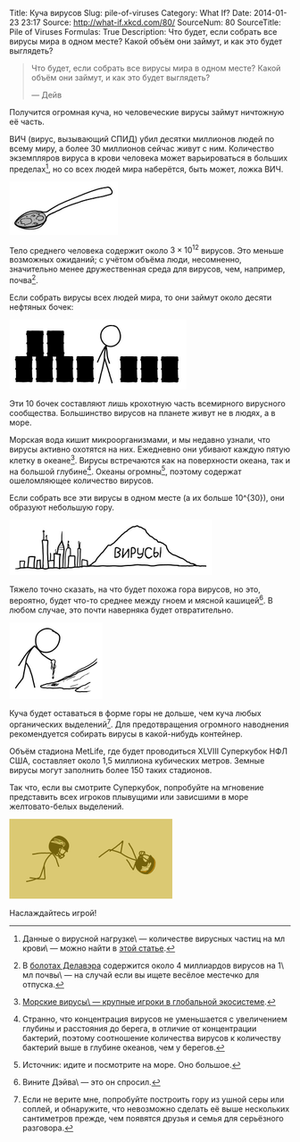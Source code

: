 Title: Куча вирусов
Slug: pile-of-viruses
Category: What If?
Date: 2014-01-23 23:17
Source: http://what-if.xkcd.com/80/
SourceNum: 80
SourceTitle: Pile of Viruses
Formulas: True
Description: Что будет, если собрать все вирусы мира в одном месте? Какой объём они займут, и как это будет выглядеть?

> Что будет, если собрать все вирусы мира в одном месте? Какой объём они займут, и как это будет выглядеть?
>
> — Дейв

Получится огромная куча, но человеческие вирусы займут ничтожную её часть.

ВИЧ (вирус, вызывающий СПИД) убил десятки миллионов людей по всему миру, а более 30 миллионов сейчас живут с ним. Количество экземпляров вируса в крови человека может варьироваться в больших пределах[^1], но со всех людей мира наберётся, быть может, ложка ВИЧ.

![](/uploads/080-pile-of-viruses/virus_spoon.png "Стоит помыть эту ложку перед следующим использованием.")

Тело среднего человека содержит около $3 \times 10^{12}$ вирусов. Это меньше возможных ожиданий; с учётом объёма люди, несомненно, значительно менее дружественная среда для вирусов, чем, например, почва[^2].

Если собрать вирусы всех людей мира, то они займут около десяти нефтяных бочек:

![](/uploads/080-pile-of-viruses/virus_oil.png "Таким образом, отношение запасов нефти к количеству человеческих вирусов примерно 200\ 000\ 000\ 000/1. Наверняка здесь имеется экономический смысл.")

Эти 10 бочек составляют лишь крохотную часть всемирного вирусного сообщества. Большинство вирусов на планете живут не в людях, а в море.

Морская вода кишит микроорганизмами, и мы недавно узнали, что вирусы активно охотятся на них. Ежедневно они убивают каждую пятую клетку в океане[^3]. Вирусы встречаются как на поверхности океана, так и на большой глубине[^4]. Океаны огромны[^5], поэтому содержат ошеломляющее количество вирусов.

Если собрать все эти вирусы в одном месте (а их больше 10^{30}), они образуют небольшую гору.

![](/uploads/080-pile-of-viruses/virus_mountain_ru.png "Она будет немного меньше горы Мон-Руаяль в Монреале.")

Тяжело точно сказать, на что будет похожа гора вирусов, но это, вероятно, будет что-то среднее между гноем и мясной кашицей[^6]. В любом случае, это почти наверняка будет отвратительно.

![](/uploads/080-pile-of-viruses/virus_hand.png "Во избежание заражения ЦКЗ рекомендует зажимать комки чистого вируса сгибом локтя, а не хватать руками.")

Куча будет оставаться в форме горы не дольше, чем куча любых органических выделений[^7]. Для предотвращения огромного наводнения рекомендуется собирать вирусы в какой-нибудь контейнер.

Объём стадиона MetLife, где будет проводиться XLVIII Суперкубок НФЛ США, составляет около 1,5 миллиона кубических метров. Земные вирусы могут заполнить более 150 таких стадионов.

Так что, если вы смотрите Суперкубок, попробуйте на мгновение представить всех игроков плывущими или зависшими в море желтовато-белых выделений.

![](/uploads/080-pile-of-viruses/virus_floating.png "Беличик отомщён.")

Наслаждайтесь игрой!

[^1]: Данные о вирусной нагрузке\ — количестве вирусных частиц на мл крови\ — можно найти в [этой статье](http://www.ncbi.nlm.nih.gov/pubmed/23196933).

[^2]: В [болотах Делавэра](http://www.rcn.montana.edu/pubs/pdf/2008/Srinivasiah%20Res%20%20Micro%202008.pdf) содержится около 4 миллиардов вирусов на 1\ мл почвы\ — на случай если вы ищете весёлое местечко для отпуска.

[^3]: [Морские вирусы\ — крупные игроки в глобальной экосистеме](https://www.uni-due.de/imperia/md/content/water-science/ws0910/2031b_02z_ws0910_suttle_marine_viruses.pdf).

[^4]: Странно, что концентрация вирусов не уменьшается с увеличением глубины и расстояния до берега, в отличие от концентрации бактерий, поэтому соотношение количества вирусов к количеству бактерий выше в глубине океанов, чем у берегов.

[^5]: Источник: идите и посмотрите на море. Оно большое.

[^6]: Вините Дэйва\ — это он спросил.

[^7]: Если не верите мне, попробуйте построить гору из ушной серы или соплей, и обнаружите, что невозможно сделать её выше нескольких сантиметров прежде, чем появятся друзья и семья для серьёзного разговора.
